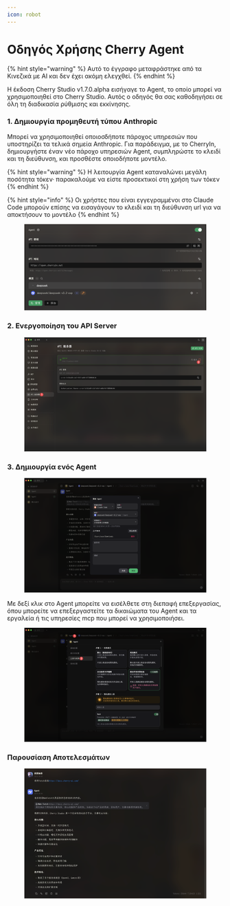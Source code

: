 ```yaml
---
icon: robot
---
```

# Οδηγός Χρήσης Cherry Agent


{% hint style="warning" %}
Αυτό το έγγραφο μεταφράστηκε από τα Κινεζικά με AI και δεν έχει ακόμη ελεγχθεί.
{% endhint %}




Η έκδοση Cherry Studio v1.7.0.alpha εισήγαγε το Agent, το οποίο μπορεί να χρησιμοποιηθεί στο Cherry Studio. Αυτός ο οδηγός θα σας καθοδηγήσει σε όλη τη διαδικασία ρύθμισης και εκκίνησης.

### 1. Δημιουργία προμηθευτή τύπου Anthropic

Μπορεί να χρησιμοποιηθεί οποιοσδήποτε πάροχος υπηρεσιών που υποστηρίζει τα τελικά σημεία Anthropic. Για παράδειγμα, με το CherryIn, δημιουργήστε έναν νέο πάροχο υπηρεσιών Agent, συμπληρώστε το κλειδί και τη διεύθυνση, και προσθέστε οποιοδήποτε μοντέλο.

{% hint style="warning" %}
Η λειτουργία Agent καταναλώνει μεγάλη ποσότητα τόκεν· παρακαλούμε να είστε προσεκτικοί στη χρήση των τόκεν
{% endhint %}

{% hint style="info" %}
Οι χρήστες που είναι εγγεγραμμένοι στο Claude Code μπορούν επίσης να εισαγάγουν το κλειδί και τη διεύθυνση url για να αποκτήσουν το μοντέλο
{% endhint %}

<figure><img src="../.gitbook/assets/CleanShot 2025-10-12 at 20.26.35@2x.png" alt=""><figcaption></figcaption></figure>

### 2. Ενεργοποίηση του API Server

<figure><img src="../.gitbook/assets/CleanShot 2025-10-12 at 19.56.22@2x.png" alt=""><figcaption></figcaption></figure>

### 3. Δημιουργία ενός Agent

<figure><img src="../.gitbook/assets/CleanShot 2025-10-12 at 20.24.43@2x.png" alt=""><figcaption></figcaption></figure>

Με δεξί κλικ στο Agent μπορείτε να εισέλθετε στη διεπαφή επεξεργασίας, όπου μπορείτε να επεξεργαστείτε τα δικαιώματα του Agent και τα εργαλεία ή τις υπηρεσίες mcp που μπορεί να χρησιμοποιήσει.

<figure><img src="../.gitbook/assets/CleanShot 2025-10-12 at 20.25.10@2x (1).png" alt=""><figcaption></figcaption></figure>

### Παρουσίαση Αποτελεσμάτων

<figure><img src="../.gitbook/assets/CleanShot 2025-10-12 at 20.30.26@2x (1).png" alt=""><figcaption></figcaption></figure>